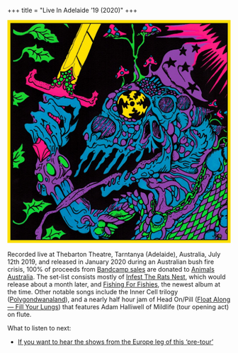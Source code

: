 +++
title = "Live In Adelaide ’19 (2020)"
+++

![album cover of Live In Adelaide 2019](./cover.jpg)

Recorded live at Thebarton Theatre, Tarntanya (Adelaide), Australia, July 12th 2019, and released in January 2020 during an Australian bush fire crisis, 100% of proceeds from [Bandcamp sales](https://kinggizzard.bandcamp.com/album/live-in-adelaide-19) are donated to [Animals Australia](https://animalsaustralia.org/). The set-list consists mostly of [Infest The Rats Nest](/releases/infest-the-rats-nest), which would release about a month later, and [Fishing For Fishies](/releases/fishing-for-fishies), the newest album at the time. Other notable songs include the Inner Cell trilogy ([Polygondwanaland](/releases/polygondwanaland)), and a nearly half hour jam of Head On/Pill ([Float Along — Fill Your Lungs](/releases/float-along-fill-your-lungs)) that features Adam Halliwell of Mildlife (tour opening act) on flute.

What to listen to next:

*   [If you want to hear the shows from the Europe leg of this ‘pre-tour’](/releases/live-in-paris-2019)
